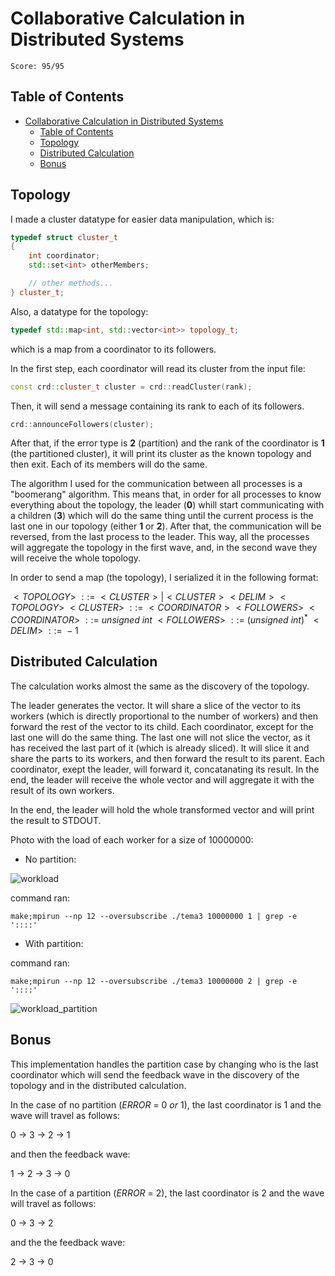 # Collaborative Calculation in Distributed Systems

`Score: 95/95`

## Table of Contents

- [Collaborative Calculation in Distributed Systems](#collaborative-calculation-in-distributed-systems)
  - [Table of Contents](#table-of-contents)
  - [Topology](#topology)
  - [Distributed Calculation](#distributed-calculation)
  - [Bonus](#bonus)

## Topology

I made a cluster datatype for easier data manipulation, which is:

```c++
typedef struct cluster_t
{
    int coordinator;
    std::set<int> otherMembers;

    // other methods...
} cluster_t;
```

Also, a datatype for the topology:

```c++
typedef std::map<int, std::vector<int>> topology_t;
```

which is a map from a coordinator to its followers.

In the first step, each coordinator will read its cluster from the input file:

```c++
const crd::cluster_t cluster = crd::readCluster(rank);
```

Then, it will send a message containing its rank to each of its followers.

```c++
crd::announceFollowers(cluster);
```

After that, if the error type is **2** (partition) and the rank of the coordinator is **1** (the partitioned cluster), it will
print its cluster as the known topology and then exit. Each of its members will do the same.

The algorithm I used for the communication between all processes is a "boomerang" algorithm. This means
that, in order for all processes to know everything about the topology, the leader (**0**) whill start communicating
with a children (**3**) which will do the same thing until the current process is the last one in our topology (either **1** or **2**).
After that, the communication will be reversed, from the last process to the leader.
This way, all the processes will aggregate the topology in the first wave, and, in the second wave they will
receive the whole topology.

In order to send a map (the topology), I serialized it in the following format:

$<TOPOLOGY>\ ::=\ <CLUSTER>|<CLUSTER><DELIM><TOPOLOGY>$
$<CLUSTER>\ ::=\ <COORDINATOR><FOLLOWERS>$
$<COORDINATOR>\ ::=\ unsigned\ int$
$<FOLLOWERS>\ ::=\ (unsigned\ int)^*$
$<DELIM>\ ::=\ -1$

## Distributed Calculation

The calculation works almost the same as the discovery of the topology.

The leader generates the vector. It will share a slice of the vector to its workers (which is directly proportional to
the number of workers) and then forward the rest of the vector to its child. Each coordinator, except for the last
one will do the same thing. The last one will not slice the vector, as it has received the last part of it
(which is already sliced). It will slice it and share the parts to its workers, and then forward the result
to its parent. Each coordinator, exept the leader, will forward it, concatanating its result. In the end,
the leader will receive the whole vector and will aggregate it with the result of its own workers.

In the end, the leader will hold the whole transformed vector and will print the result to STDOUT.

Photo with the load of each worker for a size of 10000000:

- No partition:

![workload](https://user-images.githubusercontent.com/74255152/209938304-6a83501f-cdc3-4e82-9ce9-fd3f3e0b45cb.png)

command ran:

```shell
make;mpirun --np 12 --oversubscribe ./tema3 10000000 1 | grep -e '::::'
```

- With partition:

command ran:

```shell
make;mpirun --np 12 --oversubscribe ./tema3 10000000 2 | grep -e '::::'
```

![workload_partition](https://user-images.githubusercontent.com/74255152/209938627-376cfe9b-5876-4bd0-8436-c45ed76fbf54.png)

## Bonus

This implementation handles the partition case by changing who is the last coordinator which will
send the feedback wave in the discovery of the topology and in the distributed calculation.

In the case of no partition ($ERROR\ =\ 0\ or\ 1$), the last coordinator is 1 and the wave will travel as
follows:

$0\ \rightarrow\ 3\ \rightarrow\ 2\ \rightarrow\ 1$

and then the feedback wave:

$1\ \rightarrow\ 2\ \rightarrow\ 3\ \rightarrow\ 0$

In the case of a partition ($ERROR\ =\ 2$), the last coordinator is 2 and the wave will travel as follows:

$0\ \rightarrow\ 3\ \rightarrow\ 2$

and the the feedback wave:

$2\ \rightarrow\ 3\ \rightarrow\ 0$
